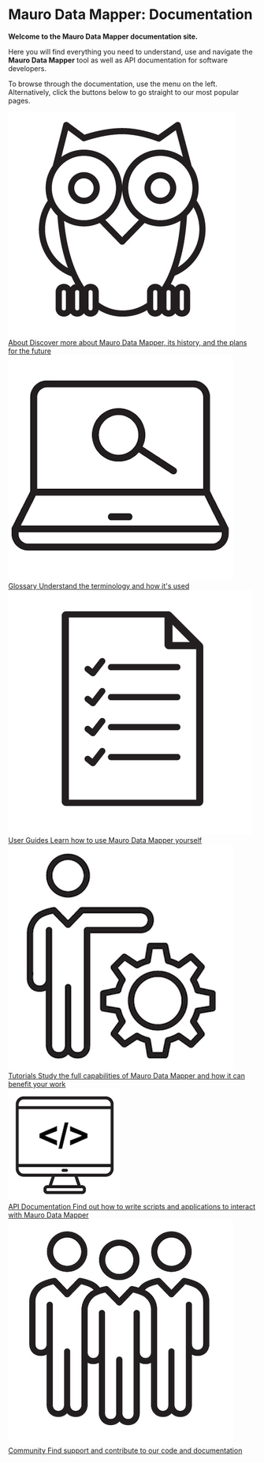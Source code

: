 # Mauro Data Mapper: Documentation

__Welcome to the Mauro Data Mapper documentation site.__

Here you will find everything you need to understand, use and navigate the **Mauro Data Mapper** tool as well as API documentation for software developers.

To browse through the documentation, use the menu on the left. Alternatively, click the buttons below to go straight to our most popular pages.


<a href="about/introduction">
    <div class="home-page-button">
        <img src="home/About%20icon_edited.jpg"/>
        <div class="home-page-button-text">
            <span class="home-page-button-title">About</span>
            <span class="home-page-button-summary">Discover more about Mauro Data Mapper, its history, and the plans for the future</span>
        </div>
    </div>
</a>

<a href="glossary/glossary">
    <div class="home-page-button">
        <img src="home/Glossary%20icon_edited.jpg"/>
        <div class="home-page-button-text">
            <span class="home-page-button-title">Glossary</span>
            <span class="home-page-button-summary">Understand the terminology and how it's used</span>
        </div>
    </div>
</a>

<a href="user-guides/introduction">
    <div class="home-page-button">
        <img src="home/User%20guides%20icon_edited.jpg"/>
        <div class="home-page-button-text">
            <span class="home-page-button-title">User Guides</span>
            <span class="home-page-button-summary">Learn how to use Mauro Data Mapper yourself</span>
        </div>
    </div>
</a>

<a href="tutorials/introduction">
    <div class="home-page-button">
        <img src="home/Tutorials%20icon_edited.jpg"/>
        <div class="home-page-button-text">
            <span class="home-page-button-title">Tutorials</span>
            <span class="home-page-button-summary">Study the full capabilities of Mauro Data Mapper and how it can benefit your work</span>
        </div>
    </div>
</a>

<a href="rest-api/introduction">
    <div class="home-page-button">
        <img src="home/API%20documentation%20icon_edited.png"/>
        <div class="home-page-button-text">
            <span class="home-page-button-title">API Documentation</span>
            <span class="home-page-button-summary">Find out how to write scripts and applications to interact with Mauro Data Mapper</span>
        </div>
    </div>
</a>

<a href="community/support">
    <div class="home-page-button">
        <img src="home/Community%20icon_edited.jpg"/>
        <div class="home-page-button-text">
            <span class="home-page-button-title">Community</span>
            <span class="home-page-button-summary">Find support and contribute to our code and documentation</span>
        </div>
    </div>
</a>